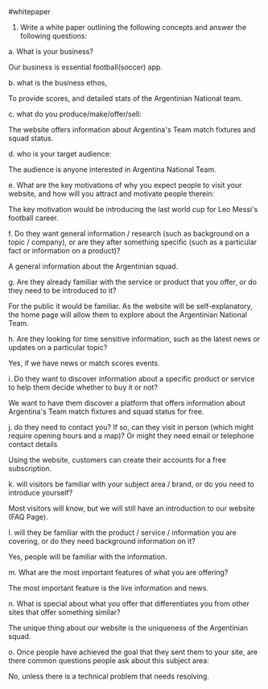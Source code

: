 #whitepaper

1. Write a white paper outlining the following concepts and answer the following questions:

a. What is your business?

Our business is essential football(soccer) app.

b. what is the business ethos,

To provide scores, and detailed stats of the Argentinian National team.

c. what do you produce/make/offer/sell:

The website offers information about Argentina's Team match fixtures and squad status.

d. who is your target audience:

The audience is anyone interested in Argentina National Team.

e. What are the key motivations of why you expect people to visit your website, and how will you attract and motivate people therein:

The key motivation would be introducing the last world cup for Leo Messi's football career. 

f. Do they want general information / research (such as background on a topic / company), or are they after something specific (such as a particular fact or information on a product)?

A general information about the Argentinian squad.

g. Are they already familiar with the service or product that you offer, or do they need to be introduced to it?

For the public it would be familiar. As the website will be self-explanatory, the home page will allow them to explore about the Argentinian National Team.

h. Are they looking for time sensitive information, such as the latest news or updates on a particular topic?

Yes, if we have news or match scores events.

i. Do they want to discover information about a specific product or service to help them decide whether to buy it or not?

We want to have them discover a platform that offers information about Argentina's Team match fixtures and squad status for free.

j. do they need to contact you? If so, can they visit in person (which might require opening hours and a map)? Or might they need email or telephone contact details

Using the website, customers can create their accounts for a free subscription. 

k. will visitors be familiar with your subject area / brand, or do you need to introduce yourself?

Most visitors will know, but we will still have an introduction to our website (FAQ Page).

l. will they be familiar with the product / service / information you are covering, or do they need background information on it?

Yes, people will be familiar with the information.

m. What are the most important features of what you are offering?

The most important feature is the live information and news.

n. What is special about what you offer that differentiates you from other sites that offer something similar?

The unique thing about our website is the uniqueness of the Argentinian squad.

o. Once people have achieved the goal that they sent them to your site, are there common questions people ask about this subject area:

No, unless there is a technical problem that needs resolving. 
